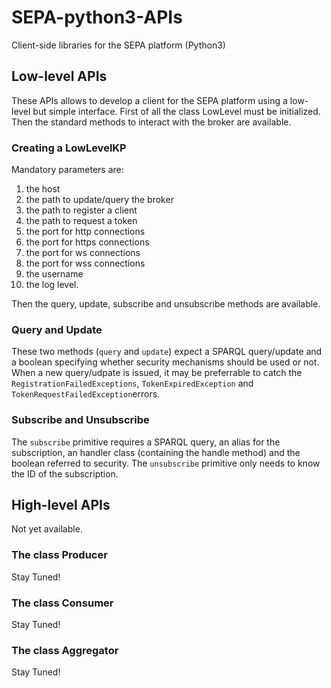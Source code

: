 # SEPA-python3-APIs
Client-side libraries for the SEPA platform (Python3)

## Low-level APIs

These APIs allows to develop a client for the SEPA platform using a low-level but simple interface. First of all the class LowLevel must be initialized. Then the standard methods to interact with the broker are available.

### Creating a LowLevelKP

Mandatory parameters are:

1. the host
2. the path to update/query the broker
3. the path to register a client
4. the path to request a token
5. the port for http connections
6. the port for https connections
7. the port for ws connections
8. the port for wss connections
9. the username
10. the log level.

Then the query, update, subscribe and unsubscribe methods are available. 

### Query and Update

These two methods (`query` and `update`) expect a SPARQL query/update and a boolean specifying whether security mechanisms should be used or not. When a new query/udpate is issued, it may be preferrable to catch the `RegistrationFailedExceptions`, `TokenExpiredException` and `TokenRequestFailedException`errors.

### Subscribe and Unsubscribe

The `subscribe` primitive requires a SPARQL query, an alias for the subscription, an handler class (containing the handle method) and the boolean referred to security. The `unsubscribe` primitive only needs to know the ID of the subscription.

## High-level APIs

Not yet available.

### The class Producer

Stay Tuned!

### The class Consumer

Stay Tuned!

### The class Aggregator

Stay Tuned!
